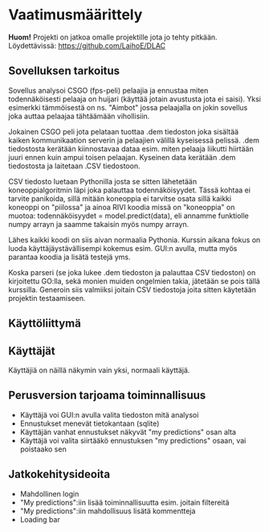 # Vaatimusmäärittely

**Huom!** Projekti on jatkoa omalle projektille jota jo tehty pitkään. Löydettävissä: https://github.com/LaihoE/DLAC

## Sovelluksen tarkoitus

Sovellus analysoi CSGO (fps-peli) pelaajia ja ennustaa miten todennäköisesti pelaaja on 
huijari (käyttää jotain avustusta jota ei saisi). Yksi esimerkki  tämmöisestä on ns. "Aimbot" jossa
pelaajalla on jokin sovellus joka auttaa pelaajaa tähtäämään vihollisiin.

Jokainen CSGO peli jota pelataan tuottaa .dem tiedoston joka sisältää kaiken kommunikaation serverin ja
pelaajien välillä kyseisessä pelissä. .dem tiedostosta kerätään kiinnostavaa dataa esim. miten pelaaja liikutti
hiirtään juuri ennen kuin ampui toisen pelaajan. Kyseinen data kerätään .dem tiedostosta ja laitetaan .CSV 
tiedostoon.

CSV tiedosto luetaan Pythonilla josta se sitten lähetetään koneoppialgoritmin läpi joka palauttaa todennäköisyydet. 
Tässä kohtaa ei tarvite panikoida, sillä mitään koneoppia ei tarvitse osata sillä kaikki koneoppi on "piilossa" ja 
ainoa RIVI koodia missä on "koneoppia" on muotoa: todennäköisyydet = model.predict(data), eli annamme funktiolle numpy 
arrayn ja saamme takaisin myös numpy arrayn.

Lähes kaikki koodi on siis aivan normaalia Pythonia. Kurssin aikana fokus on luoda käyttäjäystävällisempi kokemus
esim. GUI:n avulla, mutta myös parantaa koodia ja lisätä testejä yms.

Koska parseri (se joka lukee .dem tiedoston ja palauttaa CSV tiedoston) on kirjoitettu GO:lla, sekä monien muiden ongelmien
takia, jätetään se pois tällä kurssilla. Generoin siis valmiiksi joitain CSV tiedostoja joita sitten käytetään projektin
testaamiseen. 

## Käyttöliittymä


## Käyttäjät

Käyttäjiä on näillä näkymin vain yksi, normaali käyttäjä.

## Perusversion tarjoama toiminnallisuus
- Käyttäjä voi GUI:n avulla valita tiedoston mitä analysoi
- Ennustukset menevät tietokantaan (sqlite)
- Käyttäjän vanhat ennustukset näkyvät "my predictions" osan alta
- Käyttäjä voi valita siirtääkö ennustuksen "my predictions" osaan, vai poistaako sen

## Jatkokehitysideoita
- Mahdollinen login
- "My predictions":iin lisää toiminnallisuutta esim. joitain filtereitä
- "My predictions":iin mahdollisuus lisätä kommentteja
- Loading bar